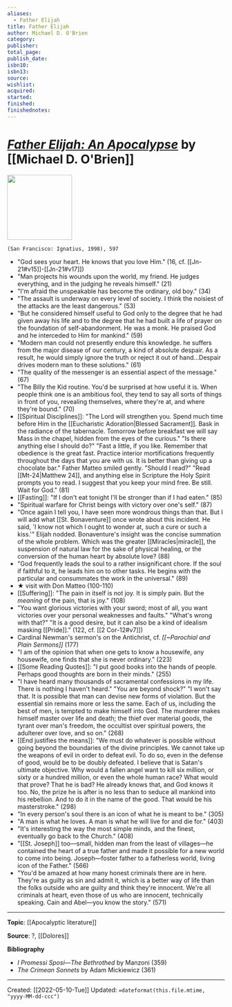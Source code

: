 ```yaml
---
aliases:
  - Father Elijah
title: Father Elijah 
author: Michael D. O'Brien
category:
publisher:
total_page:
publish_date:
isbn10:
isbn13:
source: 
wishlist: 
acquired: 
started: 
finished: 
finishednotes:
---
```

# [*Father Elijah: An Apocalypse*](https://ignatius.com/father-elijah-fep/) by [[Michael D. O'Brien]]

<img src="https://cdn11.bigcommerce.com/s-cvc90x9929/images/stencil/640w/products/794/1024/FEP_r__48908.1617023450.jpg?c=1" width=150>

`(San Francisco: Ignatius, 1998), 597`

- "God sees your heart. He knows that you love Him." (16, cf. [[Jn-21#v15]]-[[Jn-21#v17]])
- "Man projects his wounds upon the world, my friend. He judges everything, and in the judging he reveals himself." (21)
- "I'm afraid the unspeakable has become the ordinary, old boy." (34)
- "The assault is underway on every level of society. I think the noisiest of the attacks are the least dangerous." (53)
- "But he considered himself useful to God only to the degree that he had given away his life and to the degree that he had built a life of prayer on the foundation of self-abandonment. He was a monk. He praised God and he interceded to Him for mankind." (59)
- "Modern man could not presently endure this knowledge. he suffers from the major disease of our century, a kind of absolute despair. As a result, he would simply ignore the truth or reject it out of hand...Despair drives modern man to these solutions." (61)
- "The quality of the messenger is an essential aspect of the message." (67)
- "The Billy the Kid routine. You'd be surprised at how useful it is. When people think one is an ambitious fool, they tend to say all sorts of things in front of you, revealing themselves, where they're at, and where they're bound." (70)
- [[Spiritual Disciplines]]: "The Lord will strengthen you. Spend much time before Him in the [[Eucharistic Adoration|Blessed Sacrament]]. Bask in the radiance of the tabernacle. Tomorrow before breakfast we will say Mass in the chapel, hidden from the eyes of the curious." "Is there anything else I should do?" "Fast a little, if you like. Remember that obedience is the great fast. Practice interior mortifications frequently throughout the days that you are with us. It is better than giving up a chocolate bar." Father Matteo smiled gently. "Should I read?" "Read [[Mt-24|Matthew 24]], and anything else in Scripture the Holy Spirit prompts you to read. I suggest that you keep your mind free. Be still. Wait for God." (81)
- [[Fasting]]: "If I don't eat tonight I'll be stronger than if I had eaten." (85)
- "Spiritual warfare for Christ beings with victory over one's self." (87)
- "Once again I tell you, I have seen more wondrous things than that. But I will add what [[St. Bonaventure]] once wrote about this incident. He said, 'I know not which I ought to wonder at, such a cure or such a kiss.'" Elijah nodded. Bonaventure's insight was the concise summation of the whole problem. Which was the greater [[Miracles|miracle]], the suspension of natural law for the sake of physical healing, or the conversion of the human heart by absolute love? (88)
- "God frequently leads the soul to a rather insignificant chore. If the soul if faithful to it, he leads him on to other tasks. He begins with the particular and consummates the work in the universal." (89)
- ★ visit with Don Matteo (100-110)
- [[Suffering]]: "The pain in itself is not joy. It is simply pain. But the *meaning* of the pain, that is joy." (108)
- "You want glorious victories with your sword; most of all, you want victories over your personal weaknesses and faults." "What's wrong with that?" "It is a good desire, but it can also be a kind of idealism masking [[Pride]]." (122, cf. [[2 Cor-12#v7]])
- Cardinal Newman's sermon's on the Antichrist, cf. *[[~Parochial and Plain Sermons]]* (177)
- "I am of the opinion that when one gets to know a housewife, any housewife, one finds that she is never ordinary." (223)
- [[Some Reading Quotes]]: "I put good books into the hands of people. Perhaps good thoughts are born in their minds." (255)
- "I have heard many thousands of sacramental confessions in my life. There is nothing I haven't heard." "You are beyond shock?" "I won't say that. It is possible that man can devise new forms of violation. But the essential sin remains more or less the same. Each of us, including the best of men, is tempted to make himself into God. The murderer makes himself master over life and death; the thief over material goods, the tyrant over man's freedom, the occultist over spiritual powers, the adulterer over love, and so on." (268)
- [[End justifies the means]]: "We must do whatever is possible without going beyond the boundaries of the divine principles. We cannot take up the weapons of evil in order to defeat evil. To do so, even in the defense of good, would be to be doubly defeated. I believe that is Satan's ultimate objective. Why would a fallen angel want to kill six million, or sixty or a hundred million, or even the whole human race? What would that prove? That he is bad? He already knows that, and God knows it too. No, the prize he is after is no less than to seduce all mankind into his rebellion. And to do it in the name of the good. That would be his masterstroke." (298)
- "In every person's soul there is an icon of what he is meant to be." (305)
- "A man is what he loves. A man is what he will live for and die for." (403)
- "It's interesting the way the most simple minds, and the finest, eventually go back to the Church." (408)
- "[[St. Joseph]] too—small, hidden man from the least of villages—he contained the heart of a true father and made it possible for a new world to come into being. Joseph—foster father to a fatherless world, living icon of the Father." (566)
- "You'd be amazed at how many honest criminals there are in here. They're as guilty as sin and admit it, which is a better way of life than the folks outside who are guilty and think they're innocent. We're all criminals at heart, even those of us who are innocent, technically speaking. Cain and Abel—you know the story." (571)

--- 
**Topic**: [[Apocalyptic literature]]

**Source**: ?, [[Dolores]]

**Bibliography**

- *I Promessi Sposi—The Bethrothed* by Manzoni (359)
- *The Crimean Sonnets* by Adam Mickiewicz (361)

---
Created: [[2022-05-10-Tue]]
Updated: `=dateformat(this.file.mtime, "yyyy-MM-dd-ccc")`

